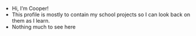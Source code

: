 - Hi, I’m Cooper!
- This profile is mostly to contain my school projects so I can look back on them as I learn.
- Nothing much to see here

